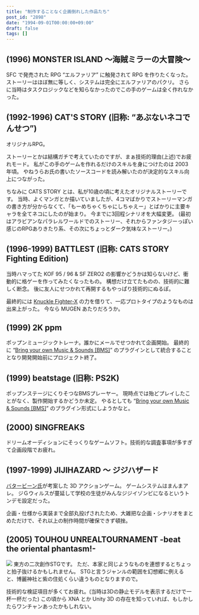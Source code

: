 ```yaml
---
title: "制作することなく企画倒れした作品たち"
post_id: "2898"
date: "1994-09-01T00:00:00+09:00"
draft: false
tags: []
---
```



## (1996) MONSTER ISLAND ～海賊ミラーの大冒険～

SFC で発売された RPG “エルファリア” に触発されて RPG を作りたくなった。
ストーリーはほぼ無に等しく、システムは完全にエルファリアのパクリ。
さらに当時はタスクロジックなどを知らなかったのでこの手のゲームは全く作れなかった。

## (1992-1996) CAT'S STORY (旧称: “あぶないネコでんせつ”)

オリジナルRPG。

ストーリーとかは結構ガチで考えていたのですが、まぁ技術的理由(上述)でお疲れモード。
私がこの手のゲームを作れるだけのスキルを身につけたのは 2003 年頃。
やねうらお氏の書いたソースコードを読み解いたのが決定的なスキル向上につながった。

ちなみに CATS STORY とは、私が10歳の頃に考えたオリジナルストーリーです。
当時、よくマンガとか描いていましたが、4コマばかりでストーリーマンガの書き方が分からなくて、「もーめちゃくちゃにしちゃえー」とばかりに主要キャラを全てネコにしたのが始まり。
今までに3回程シナリオを大幅変更。
(最初はアラビアンなパラレルワールドでのストーリー、それからファンタジーっぽい感じのRPGありきたり系、その次にちょっとダーク気味なストーリー。)

## (1996-1999) BATTLEST (旧称: CATS STORY Fighting Edition)

当時ハマってた KOF 95 / 96 & SF ZERO2 の影響かどうかは知らないけど、衝動的に格ゲーを作ってみたくなったもの。
構想だけ立てたものの、技術的に難しく断念。
後に友人にせつかれて再開するもやっぱり技術的にぬるぽ。

最終的には [Knuckle Fighter-X](http://www.vector.co.jp/soft/win95/game/se045045.html) の力を借りて、一応プロトタイプのようなものは出来上がった。
今なら MUGEN あたりだろうか。

## (1999) 2K ppm

ポップンミュージックトレーナ。誰かにメールでせつかれて企画開始。
最終的に “[Bring your own Music & Sounds [BMS]](/2993)” のプラグインとして統合することとなり開発開始前にプロジェクト終了。

## (1999) beatstage (旧称: PS2K)

ポップンステージにくりそつなBMSプレーヤー。
現時点では殆どプレイしたことがなく、製作開始するかどうか未定。
やるとしても “[Bring your own Music & Sounds [BMS]](/2993)” のプラグイン形式にしようかなと。

## (2000) SINGFREAKS

ドリームオーディションにそっくりなゲームソフト。技術的な調査事項が多すぎて企画段階でお疲れ。

## (1997-1999) JIJIHAZARD ～ ジジハザード

[バタービーン氏](http://mixi.jp/show_friend.pl?id=2308126)が考案した 3D アクションゲーム。
ゲームシステムはまんまアレ。
ジＧウィルスが蔓延して学校の生徒がみんなジジイゾンビになるというトンデモ設定だった。

企画・仕様から実装まで全部丸投げされたため、大雑把な企画・シナリオをまとめただけで、それ以上の制作時間が確保できず頓挫。

## (2005) TOUHOU UNREALTOURNAMENT -beat the oriental phantasm!-

![](https://danmaq.com/wp-content/uploads/2013/11/Logo.png)
東方の二次創作STGです。
ただ、本家と同じようなものを連想するとちょっと拍子抜けるかもしれません。
STGと言うジャンルの範囲を幻想郷に例えると、博麗神社と紫の住処くらい違うものとなりますので。

技術的な検証項目が多くてお疲れ。(当時は3Dの静止モデルを表示するだけで一杯一杯だった)
この頃から XNA とか Unity 3D の存在を知っていれば、もしかしたらワンチャンあったかもしれない。
